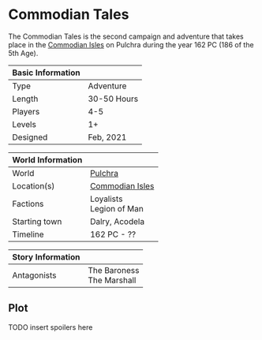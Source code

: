 # Commodian Tales

The Commodian Tales is the second campaign and adventure that takes place in the [Commodian Isles](../Locations/Land/commodian_isles.md) on Pulchra during the year 162 PC (186 of the 5th Age).

| Basic Information | |
| - | - |
| Type | Adventure |
| Length | 30-50 Hours |
| Players | 4-5 |
| Levels | 1+ |
| Designed | Feb, 2021 |

| World Information | |
| - | - |
| World | [Pulchra](../Locations/Planes/pulchra.md) |
| Location(s) | [Commodian Isles](../Locations/Land/commodian_isles.md) |
| Factions | Loyalists<br>Legion of Man |
| Starting town | Dalry, Acodela |
| Timeline | 162 PC - ?? |

| Story Information | |
| - | - |
| Antagonists | The Baroness<br>The Marshall |

## Plot

TODO
insert spoilers here
